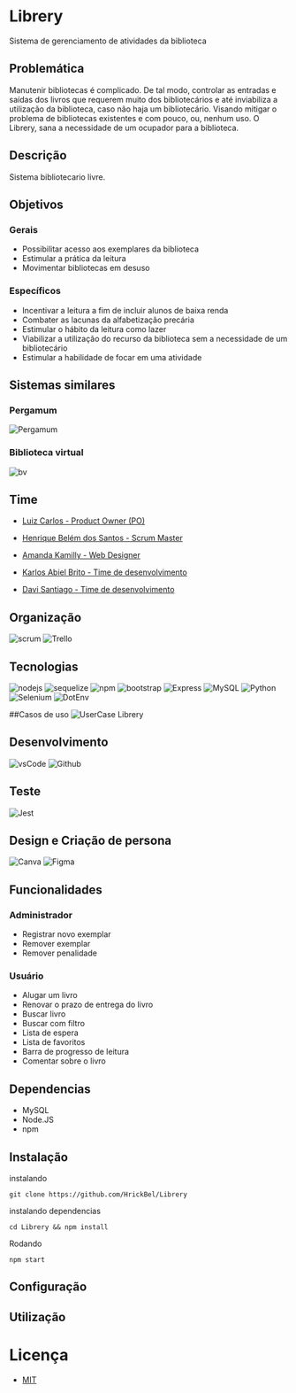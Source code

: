 # Librery

Sistema de gerenciamento de atividades da biblioteca

## Problemática
Manutenir bibliotecas é complicado. De tal modo, controlar as entradas e saídas dos livros que requerem muito dos bibliotecários e até inviabiliza a utilização da biblioteca, caso não haja um bibliotecário. Visando mitigar o problema de bibliotecas existentes e com pouco, ou, nenhum uso. O Librery, sana a necessidade de um ocupador para a biblioteca.

## Descrição

Sistema bibliotecario livre.

## Objetivos

### Gerais
- Possibilitar acesso aos exemplares da biblioteca
- Estimular a prática da leitura
- Movimentar bibliotecas em desuso

### Específicos
- Incentivar a leitura a fim de incluir alunos de baixa renda
- Combater as lacunas da alfabetização precária
- Estimular o hábito da leitura como lazer
- Viabilizar a utilização do recurso da biblioteca sem a necessidade de um bibliotecário
- Estimular a habilidade de focar em uma atividade

## Sistemas similares
<h3>Pergamum</h3>

![Pergamum](https://mapeamentocultural.ufba.br/sites/mapeamentocultural.ufba.br/files/styles/escala_720x720_/public/imagem_01_0.jpg?itok=2y2X_2Sj)

<h3>Biblioteca virtual</h3>

![bv](https://www.uema.br/wp-content/uploads/2020/04/11.jpg)

## Time

- [Luiz Carlos - Product Owner (PO)](https://github.com/Dark-Llght)

- [Henrique Belém dos Santos - Scrum Master](https://github.com/HrickBel/)

- [Amanda Kamilly - Web Designer](https://github.com/Kamilly132)

- [Karlos Abiel Brito - Time de desenvolvimento](https://github.com/WorstCoding)

- [Davi Santiago - Time de desenvolvimento](https://github.com/davisantiago32134)

## Organização

![scrum](https://img.shields.io/badge/Scrum%20Alliance-009FDA.svg?style=for-the-badge&logo=Scrum-Alliance&logoColor=white)
![Trello](https://img.shields.io/badge/Trello-0052CC.svg?style=for-the-badge&logo=Trello&logoColor=white)

## Tecnologias
![nodejs](https://img.shields.io/badge/Node.js-339933.svg?style=for-the-badge&logo=nodedotjs&logoColor=white)
![sequelize](https://img.shields.io/badge/Sequelize-52B0E7.svg?style=for-the-badge&logo=Sequelize&logoColor=white)
![npm](https://img.shields.io/badge/npm-CB3837.svg?style=for-the-badge&logo=npm&logoColor=white)
![bootstrap](https://img.shields.io/badge/Bootstrap-7952B3.svg?style=for-the-badge&logo=Bootstrap&logoColor=white)
![Express](https://img.shields.io/badge/Express-000000.svg?style=for-the-badge&logo=Express&logoColor=white)
![MySQL](https://img.shields.io/badge/MySQL-4479A1.svg?style=for-the-badge&logo=MySQL&logoColor=white)
![Python](https://img.shields.io/badge/Python-3776AB.svg?style=for-the-badge&logo=Python&logoColor=white)
![Selenium](https://img.shields.io/badge/Selenium-43B02A.svg?style=for-the-badge&logo=Selenium&logoColor=white)
![DotEnv](https://img.shields.io/badge/.ENV-ECD53F.svg?style=for-the-badge&logo=dotenv&logoColor=black)

##Casos de uso
![UserCase Librery](https://github.com/Librery-Biblioteca/Librery/assets/52498435/8a1608f2-8524-45a0-8eee-a2982c17e173)

## Desenvolvimento

![vsCode](https://img.shields.io/badge/Visual%20Studio%20Code-007ACC.svg?style=for-the-badge&logo=Visual-Studio-Code&logoColor=white)
![Github](https://img.shields.io/badge/GitHub-181717.svg?style=for-the-badge&logo=GitHub&logoColor=white)

## Teste

![Jest](https://img.shields.io/badge/Jest-C21325.svg?style=for-the-badge&logo=Jest&logoColor=white)

## Design e Criação de persona

![Canva](https://img.shields.io/badge/Canva-00C4CC.svg?style=for-the-badge&logo=Canva&logoColor=white)
![Figma](https://img.shields.io/badge/Figma-F24E1E.svg?style=for-the-badge&logo=Figma&logoColor=white)

## Funcionalidades

### Administrador

- Registrar novo exemplar
- Remover exemplar
- Remover penalidade
### Usuário

- Alugar um livro
- Renovar o prazo de entrega do livro
- Buscar livro
- Buscar com filtro
- Lista de espera
- Lista de favoritos
- Barra de progresso de leitura
- Comentar sobre o livro  

## Dependencias

- MySQL
- Node.JS
- npm

## Instalação
instalando
```
git clone https://github.com/HrickBel/Librery
```
instalando dependencias
```
cd Librery && npm install
```
Rodando
```
npm start
```

## Configuração

## Utilização

# Licença
- [MIT](https://img.shields.io/badge/npm-CB3837.svg?style=for-the-badge&logo=npm&logoColor=white)
